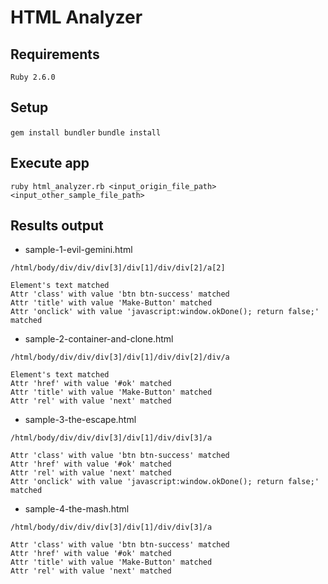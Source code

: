 # HTML Analyzer

## Requirements

```Ruby 2.6.0```

## Setup

```gem install bundler```
```bundle install```

## Execute app

```ruby html_analyzer.rb <input_origin_file_path> <input_other_sample_file_path>```

## Results output

- sample-1-evil-gemini.html

```
/html/body/div/div/div[3]/div[1]/div/div[2]/a[2]

Element's text matched
Attr 'class' with value 'btn btn-success' matched
Attr 'title' with value 'Make-Button' matched
Attr 'onclick' with value 'javascript:window.okDone(); return false;' matched
```

- sample-2-container-and-clone.html

```
/html/body/div/div/div[3]/div[1]/div/div[2]/div/a

Element's text matched
Attr 'href' with value '#ok' matched
Attr 'title' with value 'Make-Button' matched
Attr 'rel' with value 'next' matched
```

- sample-3-the-escape.html
```
/html/body/div/div/div[3]/div[1]/div/div[3]/a

Attr 'class' with value 'btn btn-success' matched
Attr 'href' with value '#ok' matched
Attr 'rel' with value 'next' matched
Attr 'onclick' with value 'javascript:window.okDone(); return false;' matched
```

- sample-4-the-mash.html

```
/html/body/div/div/div[3]/div[1]/div/div[3]/a

Attr 'class' with value 'btn btn-success' matched
Attr 'href' with value '#ok' matched
Attr 'title' with value 'Make-Button' matched
Attr 'rel' with value 'next' matched
```